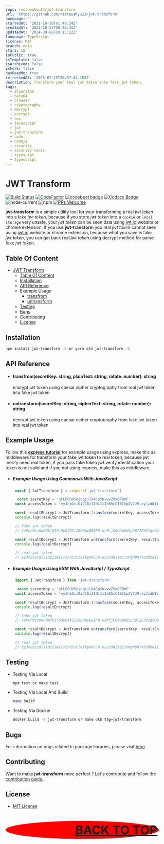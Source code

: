 ```yaml
---
repo: restuwahyu13/jwt-transform
url: 'https://github.com/restuwahyu13/jwt-transform'
homepage: ''
starredAt: '2021-10-30T01:49:24Z'
createdAt: '2021-10-25T09:40:41Z'
updatedAt: '2024-09-06T00:15:22Z'
language: TypeScript
license: MIT
branch: main
stars: 18
isPublic: true
isTemplate: false
isArchived: false
isFork: false
hasReadMe: true
refreshedAt: '2025-02-25T20:37:41.283Z'
description: Transform your real jwt token into fake jwt token.
tags:
  - algorithm
  - base64
  - browser
  - cryptography
  - decrypt
  - encrypt
  - hex
  - javascript
  - jwt
  - jwt-transform
  - node
  - nodejs
  - security
  - security-tools
  - typescipt
  - typescript
---
```


# JWT Transform

[![Build Status](https://scrutinizer-ci.com/g/restuwahyu13/jwt-transform/badges/build.png?b=main)](https://scrutinizer-ci.com/g/restuwahyu13/jwt-transform/build-status/main) [![CodeFactor](https://www.codefactor.io/repository/github/restuwahyu13/jwt-transform/badge)](https://www.codefactor.io/repository/github/restuwahyu13/jwt-transform) [![codebeat badge](https://codebeat.co/badges/56d95df5-235b-4988-8a4e-b1b5aad6d796)](https://codebeat.co/projects/github-com-restuwahyu13-jwt-transform-main) [![Codacy Badge](https://app.codacy.com/project/badge/Grade/b55a9532f9f84ebd94b37b52c32d7472)](https://www.codacy.com/gh/restuwahyu13/jwt-transform/dashboard?utm_source=github.com&amp;utm_medium=referral&amp;utm_content=restuwahyu13/jwt-transform&amp;utm_campaign=Badge_Grade) ![node-current](https://img.shields.io/node/v/jwt-transform?style=flat-square) ![npm](https://img.shields.io/npm/dm/jwt-transform) [![PRs Welcome](https://img.shields.io/badge/PRs-welcome-brightgreen.svg?style=flat-square)](https://github.com/restuwahyu13/jwt-transform/blob/main/CONTRIBUTING.md)

**jwt-transform** is a simple utility tool for your transforming a real *jwt token* into a fake *jwt token*, because if you store *jwt token* into a `cookie` or `local storage` very unsafe, your *jwt token* can be seen data using [jwt.io](https://jwt.io) website or chrome extension, if you use **jwt-transform** you real *jwt token* cannot seen using  [jwt.io](https://jwt.io) website or chrome extension, because what you save is fake *jwt token*, you can get back real *jwt token* using decrypt method for parse fake *jwt token*.

## Table Of Content

- [JWT Transform](#jwt-transform)
  - [Table Of Content](#table-of-content)
  - [Installation](#installation)
  - [API Reference](#api-reference)
  - [Example Usage](#example-usage)
    + [transfrom](#transfromsecretkey-string-plaintext-string-rotate-number-string) 
    + [untransform](#untransformsecretkey-string-ciphertext-string-rotate-number-string)
  - [Testing](#testing)
  - [Bugs](#bugs)
  - [Contributing](#contributing)
  - [License](#license)

## Installation

```bash
npm install jwt-transform -S or yarn add jwt-transform -S
```

## API Reference

- #### transfrom(secretKey: string, plainText: string, rotate: number): string

  encrypt jwt token using caesar cipher cryptography from real jwt token into fake jwt token

- #### untransform(secretKey: string, cipherText: string, rotate: number): string

  decrypt jwt token using caesar cipher cryptography from fake jwt token into real jwt token

## Example Usage

Follow this **[express tutorial](https://github.com/restuwahyu13/express-rest-api-clean-architecture)** for example usage using express, make this as middleware for transform your fake jwt token to real token, because jwt .verify need real token, if you pass fake token jwt.verify identification your token is not valid and if you not using express, make this as middleware.

- ##### Example Usage Using CommonJs With JavaScript

  ```javascript
   const { JwtTransform } = require('jwt-transform')

    const secretKey = 'ptLDDOU5ejqqLjlk4CpSNxvwZVxQFRmF'
   const accessToken = 'eyJhbGciOiJIUzI1NiIsInR5cCI6IkpXVCJ9.eyJzdWIiOiIxMjM0NTY3ODkwIiwibmFtZSI6IkpvaG4gRG9lIiwiaWF0IjoxNTE2MjM5MDIyfQ.SflKxwRJSMeKKF2QT4fwpMeJf36POk6yJV_adQssw5c'

   const resultEncrypt = JwtTransform.transform(secretKey, accessToken, secretKey.length)
   console.log(resultEncrypt)

   // fake jwt token
   // kePnhMioUoPOAfO1ToOyOtX5iIO6OqvDBIP9.kePfjCOoUoOdSpS0TZE3UJqcOocohsLzFYO6OqvbgM4mXM9rOocogCL0OpudTZK2SpS5SJOelWvzRJJUA5kpwwRprq4IvYTdbcFBdWLXsL.YlrQdcXPYSkQQL2WZ4lcvSkPl36VUq6ePB_gjWyyc5i

   const resultDecrypt = JwtTransform.untransform(secretKey, resultEncrypt, secretKey.length)
   console.log(resultDecrypt)

   // real jwt token
   // eyJhbGciOiJIUzI1NiIsInR5cCI6IkpXVCJ9.eyJzdWIiOiIxMjM0NTY3ODkwIiwibmFtZSI6IkpvaG4gRG9lIiwiaWF0IjoxNTE2MjM5MDIyfQ.SflKxwRJSMeKKF2QT4fwpMeJf36POk6yJV_adQssw5c
  ```

- ##### Example Usage Using ESM With JavaScript / TypeScript

  ```javascript
   import { JwtTransform } from 'jwt-transform'

    const secretKey = 'ptLDDOU5ejqqLjlk4CpSNxvwZVxQFRmF'
   const accessToken = 'eyJhbGciOiJIUzI1NiIsInR5cCI6IkpXVCJ9.eyJzdWIiOiIxMjM0NTY3ODkwIiwibmFtZSI6IkpvaG4gRG9lIiwiaWF0IjoxNTE2MjM5MDIyfQ.SflKxwRJSMeKKF2QT4fwpMeJf36POk6yJV_adQssw5c'

   const resultEncrypt = JwtTransform.transform(secretKey, accessToken, secretKey.length)
   console.log(resultEncrypt)

   // fake jwt token
   // kePnhMioUoPOAfO1ToOyOtX5iIO6OqvDBIP9.kePfjCOoUoOdSpS0TZE3UJqcOocohsLzFYO6OqvbgM4mXM9rOocogCL0OpudTZK2SpS5SJOelWvzRJJUA5kpwwRprq4IvYTdbcFBdWLXsL.YlrQdcXPYSkQQL2WZ4lcvSkPl36VUq6ePB_gjWyyc5i

   const resultDecrypt = JwtTransform.untransform(secretKey, resultEncrypt, secretKey.length)
   console.log(resultDecrypt)

   // real jwt token
   // eyJhbGciOiJIUzI1NiIsInR5cCI6IkpXVCJ9.eyJzdWIiOiIxMjM0NTY3ODkwIiwibmFtZSI6IkpvaG4gRG9lIiwiaWF0IjoxNTE2MjM5MDIyfQ.SflKxwRJSMeKKF2QT4fwpMeJf36POk6yJV_adQssw5c
  ```

## Testing

- Testing Via Local

  ```sh
  npm test or make test
  ```

- Testing Via Local And Build

  ```sh
  make build
  ```

- Testing Via Docker

  ```sh
  docker build -t jwt-transform or make dkb tag=jwt-transform
  ```

## Bugs

For information on bugs related to package libraries, please visit [here](https://github.com/restuwahyu13/jwt-transform/issues)

## Contributing

Want to make **jwt-transform** more perfect ? Let's contribute and follow the [contribution guide.](https://github.com/restuwahyu13/jwt-transform/blob/main/CONTRIBUTING.md)

## License

- [MIT License](https://github.com/restuwahyu13/jwt-transform/blob/main/LICENSE.md)

<p align="right" style="padding: 5px; border-radius: 100%; background-color: red; font-size: 2.5rem;">
  <b><a href="#jwt-transform">BACK TO TOP</a></b>
</p>
